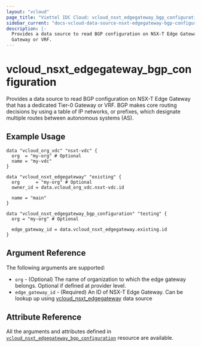```yaml
---
layout: "vcloud"
page_title: "Viettel IDC Cloud: vcloud_nsxt_edgegateway_bgp_configuration"
sidebar_current: "docs-vcloud-data-source-nsxt-edgegateway-bgp-configuration"
description: |-
  Provides a data source to read BGP configuration on NSX-T Edge Gateway that has a dedicated Tier-0 
  Gateway or VRF.
---
```


# vcloud\_nsxt\_edgegateway\_bgp\_configuration

Provides a data source to read BGP configuration on NSX-T Edge Gateway that has a dedicated Tier-0
Gateway or VRF. BGP makes core routing decisions by using a table of IP networks, or prefixes, which
designate multiple routes between autonomous systems (AS).

## Example Usage

```hcl
data "vcloud_org_vdc" "nsxt-vdc" {
  org  = "my-org" # Optional
  name = "my-vdc"
}

data "vcloud_nsxt_edgegateway" "existing" {
  org      = "my-org" # Optional
  owner_id = data.vcloud_org_vdc.nsxt-vdc.id

  name = "main"
}

data "vcloud_nsxt_edgegateway_bgp_configuration" "testing" {
  org = "my-org" # Optional

  edge_gateway_id = data.vcloud_nsxt_edgegateway.existing.id
}
```

## Argument Reference

The following arguments are supported:

* `org` - (Optional) The name of organization to which the edge gateway belongs. Optional if defined at provider level.
* `edge_gateway_id` - (Required) An ID of NSX-T Edge Gateway. Can be lookup up using
  [vcloud_nsxt_edgegateway](/providers/vmware/vcloud/latest/docs/data-sources/nsxt_edgegateway) data source

## Attribute Reference

All the arguments and attributes defined in
[`vcloud_nsxt_edgegateway_bgp_configuration`](/providers/vmware/vcloud/latest/docs/resources/nsxt_edgegateway_bgp_configuration)
resource are available.
